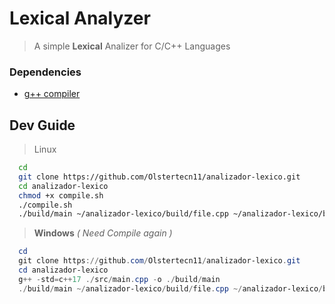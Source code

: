 # Lexical Analyzer
  
  > A simple **Lexical** Analizer for C/C++ Languages
  
### Dependencies

- [g++ compiler](https://www.guru99.com/c-gcc-install.html) 
  
## Dev Guide
  > Linux
```bash
  cd
  git clone https://github.com/Olstertecn11/analizador-lexico.git
  cd analizador-lexico
  chmod +x compile.sh
  ./compile.sh
  ./build/main ~/analizador-lexico/build/file.cpp ~/analizador-lexico/build/prueba.cpp
```

  > **Windows** *( Need Compile again )*
```powershell
  cd
  git clone https://github.com/Olstertecn11/analizador-lexico.git
  cd analizador-lexico
  g++ -std=c++17 ./src/main.cpp -o ./build/main
  ./build/main ~/analizador-lexico/build/file.cpp ~/analizador-lexico/build/prueba.cpp
```
